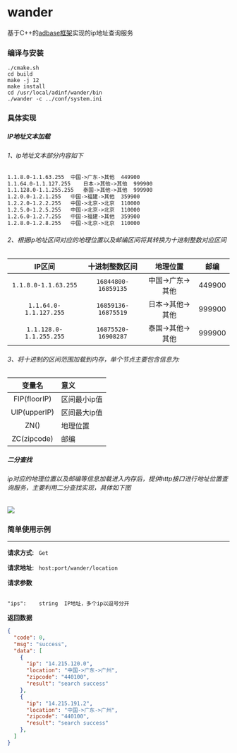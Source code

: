 
wander
======

基于C++的[adbase框架](https://github.com/weiboad/adbase)实现的ip地址查询服务


### 编译与安装
```
./cmake.sh
cd build
make -j 12
make install
cd /usr/local/adinf/wander/bin
./wander -c ../conf/system.ini
```
### 具体实现
##### IP地址文本加载
###### 1、ip地址文本部分内容如下
```txt
1.1.8.0-1.1.63.255	中国->广东->其他	449900
1.1.64.0-1.1.127.255	日本->其他->其他	999900
1.1.128.0-1.1.255.255	泰国->其他->其他	999900
1.2.0.0-1.2.1.255	中国->福建->其他	359900
1.2.2.0-1.2.2.255	中国->北京->北京	110000
1.2.5.0-1.2.5.255	中国->北京->北京	110000
1.2.6.0-1.2.7.255	中国->福建->其他	359900
1.2.8.0-1.2.8.255	中国->北京->北京	110000
```
###### 2、根据ip地址区间对应的地理位置以及邮编区间将其转换为十进制整数对应区间

| IP区间 | 十进制整数区间 | 地理位置 | 邮编 |
|:----:|:----:|:----:|:----:|
|`1.1.8.0-1.1.63.255` | `16844800-16859135` | 中国->广东->其他 | 449900|
|`1.1.64.0-1.1.127.255` | `16859136-16875519` | 日本->其他->其他 | 999900|
|`1.1.128.0-1.1.255.255` | `16875520-16908287` | 泰国->其他->其他 | 999900 |

###### 3、将十进制的区间范围加载到内存，单个节点主要包含信息为:

| 变量名 | 意义 |
|:----:|:-----|
| FIP(floorIP) | 区间最小ip值 |
| UIP(upperIP) | 区间最大ip值 |
| ZN() | 地理位置 |
| ZC(zipcode) | 邮编 |

##### 二分查找
###### ip对应的地理位置以及邮编等信息加载进入内存后，提供http接口进行地址位置查询服务，主要利用二分查找实现，具体如下图

![](http://p1.bpimg.com/4851/f56c22624af41fde.png)

### 简单使用示例
-------------
**请求方式**:
<code>
Get
</code>

**请求地址**:
<code>
host:port/wander/location
</code>

**请求参数**

<code>
"ips":    string  IP地址，多个ip以逗号分开
</code>

**返回数据**
```json
{
  "code": 0,
  "msg": "success",
  "data": [
    {
      "ip": "14.215.120.0",
      "location": "中国->广东->广州",
      "zipcode": "440100",
      "result": "search success"
    },
    {
      "ip": "14.215.191.2",
      "location": "中国->广东->广州",
      "zipcode": "440100",
      "result": "search success"
    },
  ]
}
```

